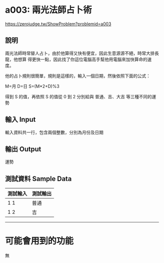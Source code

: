 # a003: 兩光法師占卜術

https://zerojudge.tw/ShowProblem?problemid=a003

## 說明

兩光法師時常替人占卜，由於他算得又快有便宜，因此生意源源不絕，時常大排長龍，他想算 得更快一點，因此找了你這位電腦高手幫他用電腦來加快算命的速度。

他的占卜規則很簡單，規則是這樣的，輸入一個日期，然後依照下面的公式：

M=月
D=日
S=(M\*2+D)%3

得到 S 的值，再依照 S 的值從 0 到 2 分別給與 普通、吉、大吉 等三種不同的運勢

## 輸入 Input

輸入資料共一行，包含兩個整數，分別為月份及日期

## 輸出 Output

運勢

## 測試資料 Sample Data

| 測試輸入 | 測試輸出 |
| -------- | -------- |
| 1 1      | 普通     |
| 1 2      | 吉       |

---

# 可能會用到的功能

無
